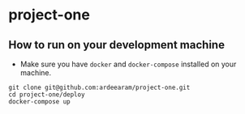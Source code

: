# project-one

## How to run on your development machine

* Make sure you have `docker` and `docker-compose` installed on your machine.
```
git clone git@github.com:ardeearam/project-one.git
cd project-one/deploy
docker-compose up
```
